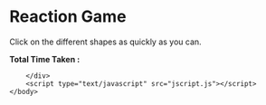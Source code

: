 <!DOCTYPE html>

<html>
	<head>
		<title>Reaction Game</title>
		<link rel="stylesheet" type="text/css" href="style.css">
	</head>
	<body>
		<h1>Reaction Game</h1>
		<p>Click on the different shapes as quickly as you can.</p>
		<p><b>Total Time Taken : <span id="time_taken"> </span></b></p>
		<div id="shape">
			
		</div>
		<script type="text/javascript" src="jscript.js"></script>
	</body>
</html> 
